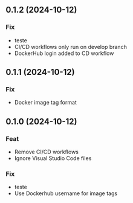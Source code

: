 ## 0.1.2 (2024-10-12)

### Fix

- teste
- CI/CD workflows only run on develop branch
- DockerHub login added to CD workflow

## 0.1.1 (2024-10-12)

### Fix

-  Docker image tag format

## 0.1.0 (2024-10-12)

### Feat

- Remove CI/CD workflows
- Ignore Visual Studio Code files

### Fix

- teste
- Use Dockerhub username for image tags
